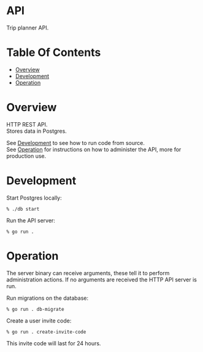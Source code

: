 # API
Trip planner API.

# Table Of Contents
- [Overview](#overview)
- [Development](#development)
- [Operation](#operation)

# Overview
HTTP REST API.  
Stores data in Postgres.

See [Development](#development) to see how to run code from source.  
See [Operation](#operation) for instructions on how to administer the API, more 
for production use.

# Development
Start Postgres locally:

```
% ./db start
```

Run the API server:

```
% go run .
```

# Operation
The server binary can receive arguments, these tell it to perform administration
actions. If no arguments are received the HTTP API server is run.

Run migrations on the database:

```
% go run . db-migrate
```

Create a user invite code:

```
% go run . create-invite-code
```

This invite code will last for 24 hours.
